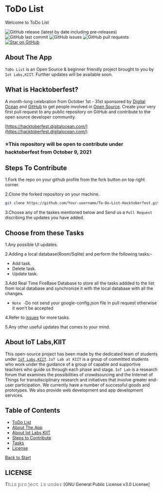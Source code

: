  <a name="title"></a>
# ToDo List


Welcome to ToDo List


![GitHub release (latest by date including pre-releases)](https://img.shields.io/github/v/release/Anisha-24/ToDoList-app?include_prereleases)
![GitHub last commit](https://img.shields.io/github/last-commit/Anisha-24/ToDoList-app)
![GitHub issues](https://img.shields.io/github/issues-raw/Anisha-24/ToDoList-app)
![GitHub pull requests](https://img.shields.io/github/issues-pr/Anisha-24/ToDoList-app)
[![Star on GitHub](https://img.shields.io/github/stars/Anisha-24/ToDoList-app.svg?style=social)](https://github.com/all-contributors/all-contributors/stargazers)


<a name="about"></a>
## About The App
`ToDo List` is an Open Source & beginner friendly project brought to you by `Iot Labs,KIIT`.
Further updates will be available soon.


## What is Hacktoberfest?
A month-long celebration from October 1st - 31st sponsored by [Digital Ocean](https://hacktoberfest.digitalocean.com/) and [GitHub](https://github.com/blog/2433-celebrate-open-source-this-october-with-hacktoberfest) to get people involved in [Open Source](https://github.com/open-source). Create your very first pull request to any public repository on GitHub and contribute to the open source developer community.

[https://hacktoberfest.digitalocean.com/](https://hacktoberfest.digitalocean.com/)

### ⭐This repository will be open to contribute under hacktoberfest from October 9, 2021

<a name="contribute"></a>
## Steps To Contribute

1.Fork the repo on your github profile from the fork button on top right corner.

2.Clone the forked repository on your machine.
```bash
git clone https://github.com/Your-username/To-Do-List-Hacktoberfest.git
```
3.Choose any of the taskes mentioned below and Send us a `Pull Request` discribing the updates you have added.

<a name="tasks"></a>
## Choose from these Tasks
1.Any possible UI updates.

2.Adding a local database(Room/Sqlite) and perform the following tasks:-
- Add task.
- Delete task.
- Update task.

3.Add Real Time FireBase Database to store all the tasks addded to the list from local database and synchronize it with the local database with all the changes.
- `Note -`Do not send your google-config.json file in pull request otherwise it won't be accepted

4.Refer to [issues](https://github.com/in.iot-lab-kiit/To-Do-List-Hacktoberfest/issues) for more tasks.

5.Any other useful updates that comes to your mind.


<a name="about_developers"></a>
## About IoT Labs,KIIT
This open-source project has been made by the dedicated team of students under [`IoT Labs,KIIT`](https://iotkiit.in/).
`IoT Lab at KIIT` is a group of committed students who work under the guidance of a group of capable and supportive teachers who guide us through each phase and stage. 
`IoT Lab` is a research forum that examines the possibilities of crowdsourcing and the Internet of Things for transdisciplinary research and initiatives that involve 
greater end-user participation. We currently have a number of successful goods and prototypes. We also provide web development and app development services.


<a name="contents"></a>
## Table of Contents
- [ToDo List](#title)
- [About The App ](#about)
- [About Iot Labs,KIIT ](#about_developers)
- [Steps to Contribute ](#contribute)
- [Tasks](#tasks)
- [License ](#license)


[Back to Start](#title)

<a name="license"></a>
## LICENSE
T𝚑𝚒𝚜 𝚙𝚛𝚘𝚓𝚎𝚌𝚝 𝚒𝚜 𝚞𝚗𝚍𝚎𝚛 [GNU General Public License v3.0 License]







